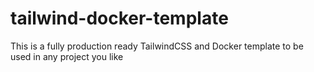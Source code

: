 # tailwind-docker-template
This is a fully production ready TailwindCSS and Docker template to be used in any project you like
